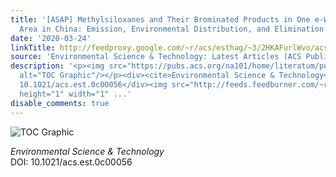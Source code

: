 ```yaml
---
title: '[ASAP] Methylsiloxanes and Their Brominated Products in One e-Waste Recycling
  Area in China: Emission, Environmental Distribution, and Elimination'
date: '2020-03-24'
linkTitle: http://feedproxy.google.com/~r/acs/esthag/~3/2HKAFurlWvo/acs.est.0c00056
source: 'Environmental Science & Technology: Latest Articles (ACS Publications)'
description: '<p><img src="https://pubs.acs.org/na101/home/literatum/publisher/achs/journals/content/esthag/0/esthag.ahead-of-print/acs.est.0c00056/20200324/images/medium/es0c00056_0005.gif"
  alt="TOC Graphic"/></p><div><cite>Environmental Science & Technology</cite></div><div>DOI:
  10.1021/acs.est.0c00056</div><img src="http://feeds.feedburner.com/~r/acs/esthag/~4/2HKAFurlWvo"
  height="1" width="1" ...'
disable_comments: true
---
```

<p><img src="https://pubs.acs.org/na101/home/literatum/publisher/achs/journals/content/esthag/0/esthag.ahead-of-print/acs.est.0c00056/20200324/images/medium/es0c00056_0005.gif" alt="TOC Graphic"/></p><div><cite>Environmental Science & Technology</cite></div><div>DOI: 10.1021/acs.est.0c00056</div><img src="http://feeds.feedburner.com/~r/acs/esthag/~4/2HKAFurlWvo" height="1" width="1" ...